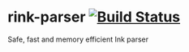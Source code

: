 # rink-parser [![Build Status](https://travis-ci.org/fveilly/rink-runtime.svg?branch=master)](https://github.com/fveilly/rink-parser)
Safe, fast and memory efficient Ink parser
